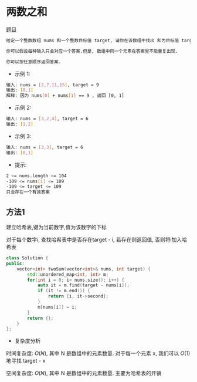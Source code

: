 <!--
 * @Brief        : 
 * @Author       : dmjcb
 * @Date         : 2024-09-24 20:03:51
 * @LastEditors  : dmjcb@outlook.com
 * @LastEditTime : 2024-10-08 23:01:54
-->

# 两数之和

[题目](https://leetcode.cn/problems/two-sum/?envType=study-plan&id=shu-ju-jie-gou-ru-men&plan=data-structures&plan_progress=c3ggb9j)

```sh
给定一个整数数组 nums 和一个整数目标值 target, 请你在该数组中找出 和为目标值 target  的那 两个 整数, 并返回它们的数组下标.

你可以假设每种输入只会对应一个答案.但是, 数组中同一个元素在答案里不能重复出现.

你可以按任意顺序返回答案.
```

- 示例 1:

```sh
输入: nums = [2,7,11,15], target = 9
输出: [0,1]
解释: 因为 nums[0] + nums[1] == 9 , 返回 [0, 1]
```

- 示例 2:

```sh
输入: nums = [3,2,4], target = 6
输出: [1,2]
```

- 示例 3:

```sh
输入: nums = [3,3], target = 6
输出: [0,1]
```

- 提示:

```sh
2 <= nums.length <= 104
-109 <= nums[i] <= 109
-109 <= target <= 109
只会存在一个有效答案
```

## 方法1

建立哈希表,键为当前数字,值为该数字的下标

对于每个数字i, 查找哈希表中是否存在target - i, 若存在则返回值, 否则将i加入哈希表

```c++
class Solution {
public:
    vector<int> twoSum(vector<int>& nums, int target) {
        std::unordered_map<int, int> m;
        for(int i = 0; i< nums.size(); i++) {
            auto it = m.find(target - nums[i]);
            if (it != m.end()) {
                return {i, it->second};
            }
            m[nums[i]] = i;
        }
        return {};    
    }
};
```

- 复杂度分析

时间复杂度: $O(N)$, 其中 N 是数组中的元素数量. 对于每一个元素 x, 我们可以 $O(1)$ 地寻找 target - x

空间复杂度: $O(N)$, 其中 N 是数组中的元素数量. 主要为哈希表的开销
